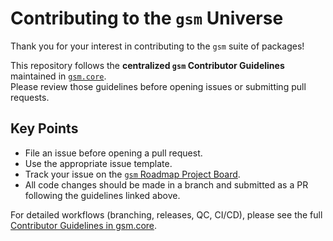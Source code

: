 # Contributing to the `gsm` Universe

Thank you for your interest in contributing to the `gsm` suite of packages!

This repository follows the **centralized `gsm` Contributor Guidelines** maintained in [`gsm.core`](https://gilead-biostats.github.io/gsm.core/CONTRIBUTING.html).  
Please review those guidelines before opening issues or submitting pull requests.

## Key Points

- File an issue before opening a pull request.  
- Use the appropriate issue template.  
- Track your issue on the [`gsm` Roadmap Project Board](https://github.com/orgs/Gilead-BioStats/projects/41).  
- All code changes should be made in a branch and submitted as a PR following the guidelines linked above.  
  
For detailed workflows (branching, releases, QC, CI/CD), please see the full [Contributor Guidelines in gsm.core](https://gilead-biostats.github.io/gsm.core/CONTRIBUTING.html).